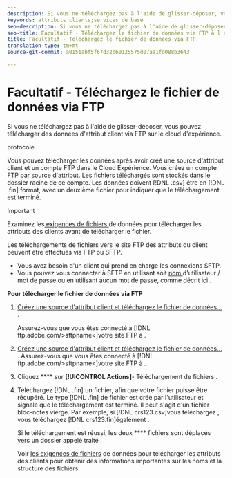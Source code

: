 ```yaml
---
description: Si vous ne téléchargez pas à l'aide de glisser-déposer, vous pouvez télécharger des données d'attribut client via FTP sur le cloud d'expérience.
keywords: attributs clients;services de base
seo-description: Si vous ne téléchargez pas à l'aide de glisser-déposer, vous pouvez télécharger des données d'attribut client via FTP sur le cloud d'expérience.
seo-title: Facultatif - Téléchargez le fichier de données via FTP à l'aide d'Adobe Experience Cloud
title: Facultatif - Téléchargez le fichier de données via FTP
translation-type: tm+mt
source-git-commit: a0151abf5f67d32c60125575d07aa1fd088b3643

---
```


# Facultatif - Téléchargez le fichier de données via FTP

Si vous ne téléchargez pas à l'aide de glisser-déposer, vous pouvez télécharger des données d'attribut client via FTP sur le cloud d'expérience.

protocole

Vous pouvez télécharger les données après avoir créé une source d'attribut client et un compte FTP dans le Cloud Expérience. Vous créez un compte FTP par source d'attribut. Les fichiers téléchargés sont stockés dans le dossier racine de ce compte. Les données doivent [!DNL  .csv] être en [!DNL  .fin] format, avec un deuxième fichier pour indiquer que le téléchargement est terminé.

>[!IMPORTANT]
>
>Examinez les[ exigences de fichiers ](tables.md) de données pour télécharger les attributs des clients avant de télécharger le fichier.



Les téléchargements de fichiers vers le site FTP des attributs du client peuvent être effectués via FTP ou SFTP.

* Vous avez besoin d'un client qui prend en charge les connexions SFTP.
* Vous pouvez vous connecter à SFTP en utilisant soit [ nom ](https://marketing.adobe.com/resources/help/en_US/whitepapers/ftp/?f=ftp_sftp_cert_auth)d'utilisateur / mot de passe ou en utilisant aucun mot de passe, comme décrit ici .

**Pour télécharger le fichier de données via FTP**

1. [Créez une source d'attribut client et téléchargez le fichier de données... ](tables.md).

   Assurez-vous que vous êtes connecté à [!DNL  ftp.adobe.com/>sftpname<]votre site FTP à .

1. [Créez une source d'attribut client et téléchargez le fichier de données... ](tables.md).
Assurez-vous que vous êtes connecté à [!DNL  ftp.adobe.com/>sftpname<]votre site FTP à .

1. Cliquez **** sur **[!UICONTROL Actions]**- Téléchargement de fichiers .

1. Téléchargez [!DNL  .fin] un fichier, afin que votre fichier puisse être récupéré.
Le type [!DNL  .fin] de fichier est créé par l'utilisateur et signale que le téléchargement est terminé. Il peut s'agit d'un fichier bloc-notes vierge. Par exemple, si [!DNL  crs123.csv]vous téléchargez , vous téléchargez [!DNL  crs123.fin]également .

   Si le téléchargement est réussi, les deux **** fichiers sont déplacés vers un dossier appelé traité .

   Voir [les exigences de fichiers](tables.md) de données pour télécharger les attributs des clients pour obtenir des informations importantes sur les noms et la structure des fichiers.
